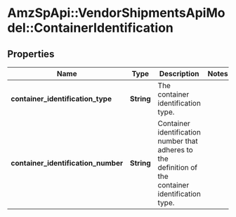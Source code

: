 # AmzSpApi::VendorShipmentsApiModel::ContainerIdentification

## Properties
Name | Type | Description | Notes
------------ | ------------- | ------------- | -------------
**container_identification_type** | **String** | The container identification type. | 
**container_identification_number** | **String** | Container identification number that adheres to the definition of the container identification type. | 

